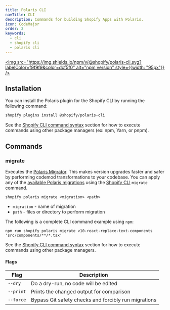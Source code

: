 ```yaml
---
title: Polaris CLI
navTitle: CLI
description: Commands for building Shopify Apps with Polaris.
icon: CodeMajor
order: 2
keywords:
  - cli
  - shopify cli
  - polaris cli
---
```


[<img src="https://img.shields.io/npm/v/@shopify/polaris-cli.svg?labelColor=f9f9f9&color=dcf5f0" alt="npm version" style={{width: "95px"}} />](https://www.npmjs.com/package/@shopify/polaris-cli)

## Installation

You can install the Polaris plugin for the Shopify CLI by running the following command:

```sh
shopify plugins install @shopify/polaris-cli
```

See the [Shopify CLI command syntax](https://shopify.dev/apps/tools/cli/commands#command-syntax) section for how to execute commands using other package managers (ex: npm, Yarn, or pnpm).

## Commands

### migrate

Executes the [Polaris Migrator](/tools/polaris-migrator). This makes version upgrades faster and safer by performing codemod transformations to your codebase. You can apply any of the [available Polaris migrations](/tools/polaris-migrator#migrations) using the [Shopify CLI](https://shopify.dev/apps/tools/cli/commands) `migrate` command.

```
shopify polaris migrate <migration> <path>
```

- `migration` - name of migration
- `path` - files or directory to perform migration

The following is a complete CLI command example using `npm`:

```
npm run shopify polaris migrate v10-react-replace-text-components 'src/components/**/*.tsx'
```

See the [Shopify CLI command syntax](https://shopify.dev/apps/tools/cli/commands#command-syntax) section for how to execute commands using other package managers.

#### Flags

| Flag      | Description                                          |
| --------- | ---------------------------------------------------- |
| `--dry`   | Do a dry-run, no code will be edited                 |
| `--print` | Prints the changed output for comparison             |
| `--force` | Bypass Git safety checks and forcibly run migrations |
